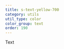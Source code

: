 ```yaml
---
title: s-text-yellow-700
category: utils
util_type: color
color_group: text
order: 190
---
```

<div class="s-text-yellow-700 s-bg-black">Text</div>